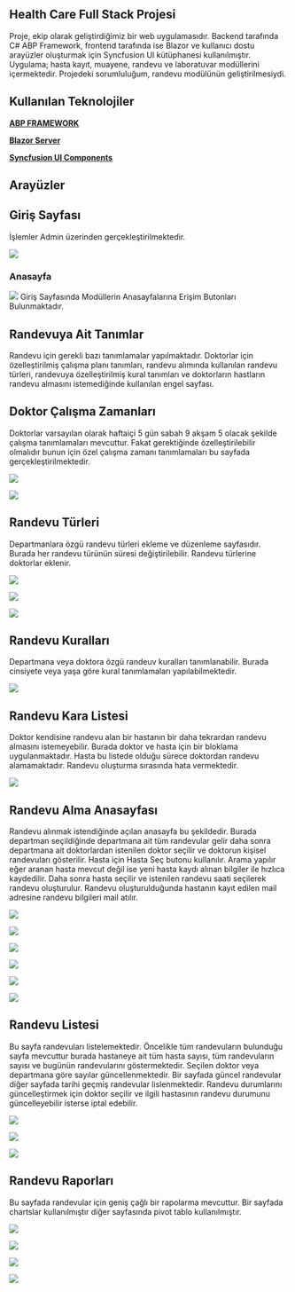 ## Health Care Full Stack Projesi
Proje, ekip olarak geliştirdiğimiz bir web uygulamasıdır. Backend tarafında C# ABP Framework, frontend tarafında ise Blazor ve kullanıcı dostu arayüzler oluşturmak için Syncfusion UI kütüphanesi kullanılmıştır. Uygulama; hasta kayıt, muayene, randevu ve laboratuvar modüllerini içermektedir. Projedeki sorumluluğum, randevu modülünün geliştirilmesiydi. 

## Kullanılan Teknolojiler
[**ABP FRAMEWORK**](https://abp.io/)

[**Blazor Server**](https://dotnet.microsoft.com/en-us/apps/aspnet/web-apps/blazor)

[**Syncfusion UI Components**](https://www.syncfusion.com/blazor-components)

## Arayüzler

## Giriş Sayfası
İşlemler Admin üzerinden gerçekleştirilmektedir.

![](images/23.JPG)

### Anasayfa

![](images/22.JPG)
Giriş Sayfasında Modüllerin Anasayfalarına Erişim Butonları Bulunmaktadır.

## Randevuya Ait Tanımlar
Randevu için gerekli bazı tanımlamalar yapılmaktadır. Doktorlar için özelleştirilmiş çalışma planı tanımları, randevu alımında kullanılan randevu türleri, randevuya özelleştirilmiş kural tanımları ve doktorların hastların randevu almasını istemediğinde kullanılan engel sayfası.

## Doktor Çalışma Zamanları
Doktorlar varsayılan olarak haftaiçi 5 gün sabah 9 akşam 5 olacak şekilde çalışma tanımlamaları mevcuttur. Fakat gerektiğinde özelleştirilebilir olmalıdır bunun için özel çalışma zamanı tanımlamaları bu sayfada gerçekleştirilmektedir.

![](images/1.JPG)

![](images/2.JPG)

## Randevu Türleri
Departmanlara özgü randevu türleri ekleme ve düzenleme sayfasıdır. Burada her randevu türünün süresi değiştirilebilir. Randevu türlerine doktorlar eklenir.

![](images/3.JPG)

![](images/4.JPG)

![](images/5.JPG)

## Randevu Kuralları
Departmana veya doktora özgü randeuv kuralları tanımlanabilir. Burada cinsiyete veya yaşa göre kural tanımlamaları yapılabilmektedir.

![](images/6.JPG)

## Randevu Kara Listesi
Doktor kendisine randevu alan bir hastanın bir daha tekrardan randevu almasını istemeyebilir. Burada doktor ve hasta için bir bloklama uygulanmaktadır. Hasta bu listede olduğu sürece doktordan randevu alamamaktadır. Randevu oluşturma sırasında hata vermektedir.

![](images/7.JPG)

## Randevu Alma Anasayfası
Randevu alınmak istendiğinde açılan anasayfa bu şekildedir. Burada departman seçildiğinde departmana ait tüm randevular gelir daha sonra departmana ait doktorlardan istenilen doktor seçilir ve doktorun kişisel randevuları gösterilir. Hasta için Hasta Seç butonu kullanılır. Arama yapılır eğer aranan hasta mevcut değil ise yeni hasta kaydı alınan bilgiler ile hızlıca kaydedilir. Daha sonra hasta seçilir ve istenilen randevu saati seçilerek randevu oluşturulur. Randevu oluşturulduğunda hastanın kayıt edilen mail adresine randevu bilgileri mail atılır.

![](images/8.JPG)

![](images/9.JPG)

![](images/10.JPG)

![](images/11.JPG)

![](images/13.JPG)

![](images/14.JPG)

## Randevu Listesi
Bu sayfa randevuları listelemektedir. Öncelikle tüm randevuların bulunduğu sayfa mevcuttur burada hastaneye ait tüm hasta sayısı, tüm randevuların sayısı ve bugünün randevularını göstermektedir. Seçilen doktor veya departmana göre sayılar güncellenmektedir. Bir sayfada güncel randevular diğer sayfada tarihi geçmiş randevular lislenmektedir. Randevu durumlarını güncelleştirmek için doktor seçilir ve ilgili hastasının randevu durumunu güncelleyebilir isterse iptal edebilir.

![](images/15.JPG)

![](images/16.JPG)

![](images/17.JPG)

## Randevu Raporları
Bu sayfada randevular için geniş çağlı bir rapolarma mevcuttur. Bir sayfada chartslar kullanılmıştır diğer sayfasında pivot tablo kullanılmıştır.

![](images/18.JPG)

![](images/19.JPG)

![](images/20.JPG)

![](images/21.JPG)

